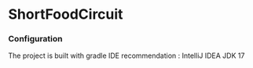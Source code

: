 # ShortFoodCircuit

### Configuration

The project is built with gradle
IDE recommendation : IntelliJ IDEA
JDK 17
